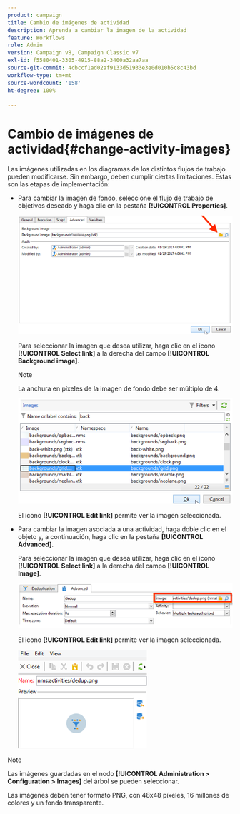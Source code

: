 ```yaml
---
product: campaign
title: Cambio de imágenes de actividad
description: Aprenda a cambiar la imagen de la actividad
feature: Workflows
role: Admin
version: Campaign v8, Campaign Classic v7
exl-id: f5580401-3305-4915-88a2-3400a32aa7aa
source-git-commit: 4cbccf1ad02af9133d51933e3e0d010b5c8c43bd
workflow-type: tm+mt
source-wordcount: '158'
ht-degree: 100%

---
```


# Cambio de imágenes de actividad{#change-activity-images}



Las imágenes utilizadas en los diagramas de los distintos flujos de trabajo pueden modificarse. Sin embargo, deben cumplir ciertas limitaciones. Estas son las etapas de implementación:

* Para cambiar la imagen de fondo, seleccione el flujo de trabajo de objetivos deseado y haga clic en la pestaña **[!UICONTROL Properties]**.

  ![](assets/s_user_segmentation_properties_tab.png)

  Para seleccionar la imagen que desea utilizar, haga clic en el icono **[!UICONTROL Select link]** a la derecha del campo **[!UICONTROL Background image]**.

  >[!NOTE]
  >
  >La anchura en píxeles de la imagen de fondo debe ser múltiplo de 4.

  ![](assets/s_user_segmentation_background_select.png)

  El icono **[!UICONTROL Edit link]** permite ver la imagen seleccionada.

* Para cambiar la imagen asociada a una actividad, haga doble clic en el objeto y, a continuación, haga clic en la pestaña **[!UICONTROL Advanced]**.

  Para seleccionar la imagen que desea utilizar, haga clic en el icono **[!UICONTROL Select link]** a la derecha del campo **[!UICONTROL Image]**.

  ![](assets/s_user_segmentation_activity_image.png)

  El icono **[!UICONTROL Edit link]** permite ver la imagen seleccionada.

  ![](assets/s_user_segmentation_activity_image_select.png)

>[!NOTE]
>
>Las imágenes guardadas en el nodo **[!UICONTROL Administration > Configuration > Images]** del árbol se pueden seleccionar.
>  
>Las imágenes deben tener formato PNG, con 48x48 píxeles, 16 millones de colores y un fondo transparente.
